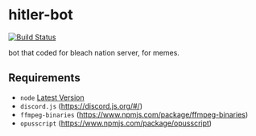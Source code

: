 # hitler-bot
[![Build Status](https://travis-ci.org/tsblock/hitler-bot.svg?branch=master)](https://travis-ci.org/tsblock/hitler-bot)

bot that coded for bleach nation server, for memes.

## Requirements
- `node` [Latest Version](https://nodejs.org)
- `discord.js` (https://discord.js.org/#/)
- `ffmpeg-binaries` (https://www.npmjs.com/package/ffmpeg-binaries)
- `opusscript` (https://www.npmjs.com/package/opusscript)
